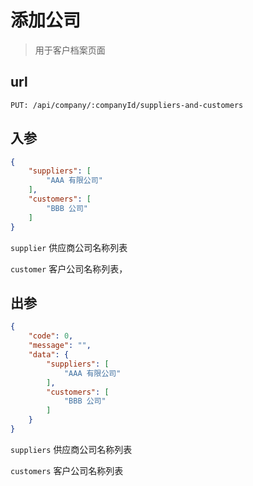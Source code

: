 # 添加公司

> 用于客户档案页面

## url

```
PUT: /api/company/:companyId/suppliers-and-customers
```

## 入参

```json
{
    "suppliers": [
        "AAA 有限公司"
    ],
    "customers": [
        "BBB 公司"
    ]
}
```

`supplier` 供应商公司名称列表

`customer` 客户公司名称列表，

## 出参

```json
{
    "code": 0,
    "message": "",
    "data": {
        "suppliers": [
            "AAA 有限公司"
        ],
        "customers": [
            "BBB 公司"
        ]
    }
}
```

`suppliers` 供应商公司名称列表

`customers` 客户公司名称列表
